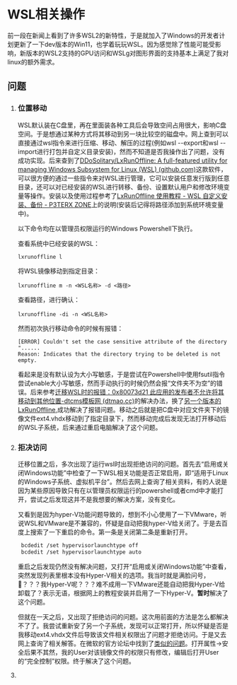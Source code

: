 # WSL相关操作


前一段在新闻上看到了许多WSL2的新特性，于是就加入了Windows的开发者计划更新了一下dev版本的Win11，也学着玩玩WSL。因为感觉除了性能可能受影响，新版本的WSL2支持的GPU访问和WSLg对图形界面的支持基本上满足了我对linux的额外需求。

## 问题

1. ### 位置移动

   WSL默认装在C盘里，再在里面装各种工具后会导致空间占用很大，影响C盘空间。于是想通过某种方式将其移动到另一块比较空的磁盘中。网上查到可以直接通过wsl指令来进行压缩、移动、解压的过程(例如wsl --export和wsl --import进行打包并自定义目录安装)，然而不知道是否我操作出了问题，没有成功实现。后来查到了[DDoSolitary/LxRunOffline: A full-featured utility for managing Windows Subsystem for Linux (WSL) (github.com)](https://github.com/DDoSolitary/LxRunOffline)这款软件，可以很方便的通过一些指令来对WSL进行管理，它可以安装任意发行版到任意目录，还可以对已经安装的WSL进行转移、备份、设置默认用户和修改环境变量等操作。安装以及使用过程参考了[LxRunOffline 使用教程 - WSL 自定义安装、备份 - P3TERX ZONE](https://p3terx.com/archives/manage-wsl-with-lxrunoffline.html)上的说明(安装后记得将路径添加到系统环境变量中)。

   以下命令均在以管理员权限运行的Windows Powershell下执行。

   查看系统中已经安装的WSL：

   ```shell
   lxrunoffline l
   ```

   将WSL镜像移动到指定目录：

   ```shell
   lxrunoffline m -n <WSL名称> -d <路径>
   ```

   查看路径，进行确认：

   ```shell
   lxrunoffline -di -n <WSL名称>
   ```

   然而初次执行移动命令的时候有报错：

   ```shell
   [ERROR] Couldn't set the case sensitive attribute of the directory "......
   Reason: Indicates that the directory trying to be deleted is not empty.
   ```

   看起来是没有默认设为大小写敏感，于是尝试在Powershell中使用fsutil指令尝试enable大小写敏感，然而手动执行的时候仍然会报“文件夹不为空”的错误。后来参考[迁移WSL时的报错：0x80073d21 此应用的发布者不允许将其移动到其他位置-dtcms模板网 (dtmao.cc)](https://www.dtmao.cc/news_show_4481932.shtml)的解决办法，换了[另一个版本的LxRunOffline](https://ddosolitary-builds.sourceforge.io/LxRunOffline/LxRunOffline-v3.5.0-11-gfdab71a-msvc.zip),成功解决了报错问题。移动之后就是把C盘中对应文件夹下的镜像文件ext4.vhdx移动到了指定目录下，然而移动完成后发现无法打开移动后的WSL子系统，后来通过重启电脑解决了这个问题。

2. ### 拒决访问

   迁移位置之后，多次出现了运行wsl时出现拒绝访问的问题。首先去“启用或关闭Windows功能”中检查了一下WSL相关功能是否正常启用，即“适用于Linux的Windows子系统、虚拟机平台”。然后去网上查询了相关资料，有的人说是因为某些原因导致只有在以管理员权限运行的powershell或者cmd中才能打开，尝试之后发现这并不是我想要的解决方案，没有变化。

   又看到是因为hyper-V功能问题导致的，想到不小心使用了一下VMware，听说WSL和VMware是不兼容的，怀疑是自动把我hyper-V给关闭了。于是去百度上搜索了一下重启的命令。第一条是关闭第二条是重新打开。

   ```bash
    bcdedit /set hypervisorlaunchtype off
    bcdedit /set hypervisorlaunchtype auto
   ```

   重启之后发现仍然没有解决问题，又打开“启用或关闭Windows功能”中查看，突然发现列表里根本没有Hyper-V相关的选项。我当时就是满脸问号，:rofl:？？？我Hyper-V呢？？？难不成用一下VMware还能自动把我Hyper-V给卸载了？表示无语，根据网上的教程安装并启用了一下Hyper-V。**暂时**解决了这个问题。

   但就在一天之后，又出现了拒绝访问的问题。这次用前面的方法是怎么都解决不了了。我尝试重新安了另一个子系统，发现可以正常打开，所以怀疑是否是我移动ext4.vhdx文件后导致该文件相关权限出了问题才拒绝访问。于是又去网上查询了相关解答。在微软的官方论坛中找到了[类似的问题](https://answers.microsoft.com/en-us/windows/forum/all/kb4565503-installed-then-wsl-2-failed-to-start/25794c4f-0b20-465e-bbdb-a8af3d9e0e88)。打开属性->安全后果不其然，我的User对该镜像文件的权限只有修改，编辑后打开User的“完全控制”权限。终于解决了这个问题。

   

3. 


